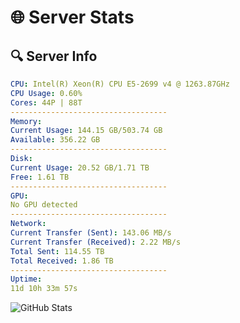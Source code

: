 # 🌐 Server Stats
## 🔍 Server Info
```yaml
CPU: Intel(R) Xeon(R) CPU E5-2699 v4 @ 1263.87GHz
CPU Usage: 0.60%
Cores: 44P | 88T
-----------------------------------
Memory:
Current Usage: 144.15 GB/503.74 GB
Available: 356.22 GB
-----------------------------------
Disk:
Current Usage: 20.52 GB/1.71 TB
Free: 1.61 TB
-----------------------------------
GPU:
No GPU detected
-----------------------------------
Network:
Current Transfer (Sent): 143.06 MB/s
Current Transfer (Received): 2.22 MB/s
Total Sent: 114.55 TB
Total Received: 1.86 TB
-----------------------------------
Uptime:
11d 10h 33m 57s
```
![GitHub Stats](https://img.shields.io/badge/Updated-2025-02-19_09:17:15-blue)
